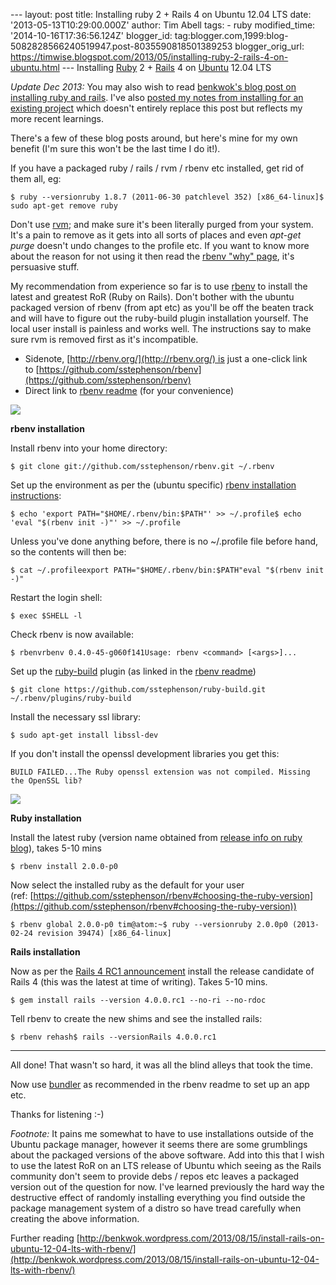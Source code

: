 \--- layout: post title: Installing ruby 2 + Rails 4 on Ubuntu 12.04 LTS date: '2013-05-13T10:29:00.000Z' author: Tim Abell tags: - ruby modified\_time: '2014-10-16T17:36:56.124Z' blogger\_id: tag:blogger.com,1999:blog-5082828566240519947.post-8035590818501389253 blogger\_orig\_url: https://timwise.blogspot.com/2013/05/installing-ruby-2-rails-4-on-ubuntu.html --- Installing [Ruby](http://www.ruby-lang.org/) 2 + [Rails](http://rubyonrails.org/) 4 on [Ubuntu](http://www.ubuntu.com/) 12.04 LTS  
  
_Update Dec 2013:_ You may also wish to read [benkwok's blog post on installing ruby and rails](http://benkwok.wordpress.com/2013/08/15/install-rails-on-ubuntu-12-04-lts-with-rbenv/). I've also [posted my notes from installing for an existing project](http://timwise.blogspot.co.uk/2013/12/getting-rails-4-up-and-running-with.html) which doesn't entirely replace this post but reflects my more recent learnings.  
  
There's a few of these blog posts around, but here's mine for my own benefit (I'm sure this won't be the last time I do it!).  
  
If you have a packaged ruby / rails / rvm / rbenv etc installed, get rid of them all, eg:  
  

    $ ruby --versionruby 1.8.7 (2011-06-30 patchlevel 352) [x86_64-linux]$ sudo apt-get remove ruby

  
Don't use [rvm](https://rvm.io/); and make sure it's been literally purged from your system. It's a pain to remove as it gets into all sorts of places and even _apt-get purge_ doesn't undo changes to the profile etc. If you want to know more about the reason for not using it then read the [rbenv "why" page](https://github.com/sstephenson/rbenv/wiki/Why-rbenv%3F), it's persuasive stuff.  
  
My recommendation from experience so far is to use [rbenv](http://rbenv.org/) to install the latest and greatest RoR (Ruby on Rails). Don't bother with the ubuntu packaged version of rbenv (from apt etc) as you'll be off the beaten track and will have to figure out the ruby-build plugin installation yourself. The local user install is painless and works well. The instructions say to make sure rvm is removed first as it's incompatible.  

*   Sidenote, [http://rbenv.org/](http://rbenv.org/) is just a one-click link to [https://github.com/sstephenson/rbenv](https://github.com/sstephenson/rbenv)
*   Direct link to [rbenv readme](https://github.com/sstephenson/rbenv#readme) (for your convenience)

[![](https://farm8.staticflickr.com/7308/8734272311_0c9c44ca1a_n.jpg)](https://secure.flickr.com/photos/tim_abell/8734272311)

  
**rbenv installation**  
  
Install rbenv into your home directory:

    $ git clone git://github.com/sstephenson/rbenv.git ~/.rbenv

  
Set up the environment as per the (ubuntu specific) [rbenv installation instructions](https://github.com/sstephenson/rbenv#installation):  
  

    $ echo 'export PATH="$HOME/.rbenv/bin:$PATH"' >> ~/.profile$ echo 'eval "$(rbenv init -)"' >> ~/.profile

  
Unless you've done anything before, there is no ~/.profile file before hand, so the contents will then be:  
  

    $ cat ~/.profileexport PATH="$HOME/.rbenv/bin:$PATH"eval "$(rbenv init -)"

  
Restart the login shell:  
  

    $ exec $SHELL -l

  
Check rbenv is now available:  
  

    $ rbenvrbenv 0.4.0-45-g060f141Usage: rbenv <command> [<args>]...

  
Set up the [ruby-build](https://github.com/sstephenson/ruby-build#readme) plugin (as linked in the [rbenv readme](https://github.com/sstephenson/rbenv#readme))  
  

    $ git clone https://github.com/sstephenson/ruby-build.git ~/.rbenv/plugins/ruby-build

  
Install the necessary ssl library:  

    $ sudo apt-get install libssl-dev

  
If you don't install the openssl development libraries you get this:  
  

    BUILD FAILED...The Ruby openssl extension was not compiled. Missing the OpenSSL lib?

  
  

[![](https://farm8.staticflickr.com/7310/8734303977_0f753f999a_n.jpg)](https://secure.flickr.com/photos/tim_abell/8734303977)

  
  
**Ruby installation**  
  
Install the latest ruby (version name obtained from [release info on ruby blog](http://www.ruby-lang.org/en/news/2013/02/24/ruby-2-0-0-p0-is-released/)), takes 5-10 mins  

    

    $ rbenv install 2.0.0-p0

  
Now select the installed ruby as the default for your user (ref: [https://github.com/sstephenson/rbenv#choosing-the-ruby-version](https://github.com/sstephenson/rbenv#choosing-the-ruby-version))  
  

    $ rbenv global 2.0.0-p0 tim@atom:~$ ruby --versionruby 2.0.0p0 (2013-02-24 revision 39474) [x86_64-linux]

  
  
**Rails installation**  
  
Now as per the [Rails 4 RC1 announcement](http://weblog.rubyonrails.org/2013/5/1/Rails-4-0-release-candidate-1/) install the release candidate of Rails 4 (this was the latest at time of writing). Takes 5-10 mins.  

    $ gem install rails --version 4.0.0.rc1 --no-ri --no-rdoc

  
Tell rbenv to create the new shims and see the installed rails:  

    $ rbenv rehash$ rails --versionRails 4.0.0.rc1

  

* * *

  
All done! That wasn't so hard, it was all the blind alleys that took the time.  
  
Now use [bundler](http://gembundler.com/) as recommended in the rbenv readme to set up an app etc.  
  
Thanks for listening :-)  
  
_Footnote:_ It pains me somewhat to have to use installations outside of the Ubuntu package manager, however it seems there are some grumblings about the packaged versions of the above software. Add into this that I wish to use the latest RoR on an LTS release of Ubuntu which seeing as the Rails community don't seem to provide debs / repos etc leaves a packaged version out of the question for now. I've learned previously the hard way the destructive effect of randomly installing everything you find outside the package management system of a distro so have tread carefully when creating the above information.  
  
Further reading [http://benkwok.wordpress.com/2013/08/15/install-rails-on-ubuntu-12-04-lts-with-rbenv/](http://benkwok.wordpress.com/2013/08/15/install-rails-on-ubuntu-12-04-lts-with-rbenv/)